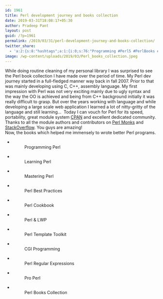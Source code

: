 ```yaml
---
id: 1961
title: Perl development journey and books collection
date: 2019-03-31T18:08:17+05:30
author: Pradeep Pant
layout: post
guid: /?p=1961
permalink: /2019/03/31/perl-development-journey-and-books-collection/
twitter_share:
  - 'a:2:{s:8:"hashtags";a:1:{i:0;s:76:"Programming #Perl5 #PerlBooks #Coding #OpenSource #SoftwareDevelopment #Perl";}s:4:"text";s:60:"a bit about my Perl programming journey and books collection";}'
image: /wp-content/uploads/2019/03/Perl_books_collection.jpeg
---
```

While doing routine cleaning of my personal library I was surprised to see the Perl book collection I have made over the period of time. My Perl dev journey started in a full-fledged manner way back in fall 2007. Prior to that was mainly developing using C, C++, assembly language. My first impression with Perl was not very exciting mainly due to ugly syntax and the way the OO is achieved and being from C++ background initially it was really difficult to grasp. But over the years working with language and while developing a large scale web application I learned a lot of nitty-gritty of the language and still learning&#8230;  Today I can vouch for Perl for its speed, portability, great module system [CPAN](https://metacpan.org/) and excellent dedicated community. Thanks to all the module authors and contributors on [Perl Monks](https://www.perlmonks.org/) and [StackOverflow](https://stackoverflow.com/questions/tagged/perl). You guys are amazing!   
Now, the books which helped me immensely to wrote better Perl programs.

<ul class="wp-block-gallery columns-3 is-cropped">
  <li class="blocks-gallery-item">
    <figure><img src="/wp-content/uploads/2019/03/programming_perl-768x1024.jpeg" alt="" data-id="1980" data-link="/programming_perl/" class="wp-image-1980" srcset="/wp-content/uploads/2019/03/programming_perl-768x1024.jpeg 768w, /wp-content/uploads/2019/03/programming_perl-225x300.jpeg 225w, /wp-content/uploads/2019/03/programming_perl.jpeg 780w" sizes="(max-width: 768px) 100vw, 768px" /><figcaption>Programming Perl</figcaption></figure>
  </li>
  <li class="blocks-gallery-item">
    <figure><img src="/wp-content/uploads/2019/03/learning_perl-768x1024.jpeg" alt="" data-id="1983" data-link="/learning_perl/" class="wp-image-1983" srcset="/wp-content/uploads/2019/03/learning_perl-768x1024.jpeg 768w, /wp-content/uploads/2019/03/learning_perl-225x300.jpeg 225w, /wp-content/uploads/2019/03/learning_perl.jpeg 780w" sizes="(max-width: 768px) 100vw, 768px" /><figcaption>Learning Perl</figcaption></figure>
  </li>
  <li class="blocks-gallery-item">
    <figure><img src="/wp-content/uploads/2019/03/mastering_perl-768x1024.jpeg" alt="" data-id="1982" data-link="/mastering_perl/" class="wp-image-1982" srcset="/wp-content/uploads/2019/03/mastering_perl-768x1024.jpeg 768w, /wp-content/uploads/2019/03/mastering_perl-225x300.jpeg 225w, /wp-content/uploads/2019/03/mastering_perl.jpeg 780w" sizes="(max-width: 768px) 100vw, 768px" /><figcaption>Mastering Perl</figcaption></figure>
  </li>
  <li class="blocks-gallery-item">
    <figure><img src="/wp-content/uploads/2019/03/perl_best_practices-768x1024.jpeg" alt="" data-id="1981" data-link="/perl_best_practices/" class="wp-image-1981" srcset="/wp-content/uploads/2019/03/perl_best_practices-768x1024.jpeg 768w, /wp-content/uploads/2019/03/perl_best_practices-225x300.jpeg 225w, /wp-content/uploads/2019/03/perl_best_practices.jpeg 780w" sizes="(max-width: 768px) 100vw, 768px" /><figcaption>Perl Best Practices</figcaption></figure>
  </li>
  <li class="blocks-gallery-item">
    <figure><img src="/wp-content/uploads/2019/03/perl_cookbook-768x1024.jpeg" alt="" data-id="1985" data-link="/perl_cookbook/" class="wp-image-1985" srcset="/wp-content/uploads/2019/03/perl_cookbook-768x1024.jpeg 768w, /wp-content/uploads/2019/03/perl_cookbook-225x300.jpeg 225w, /wp-content/uploads/2019/03/perl_cookbook.jpeg 780w" sizes="(max-width: 768px) 100vw, 768px" /><figcaption>Perl Cookbook</figcaption></figure>
  </li>
  <li class="blocks-gallery-item">
    <figure><img src="/wp-content/uploads/2019/03/perl_LWP-768x1024.jpeg" alt="" data-id="1984" data-link="/perl_lwp/" class="wp-image-1984" srcset="/wp-content/uploads/2019/03/perl_LWP-768x1024.jpeg 768w, /wp-content/uploads/2019/03/perl_LWP-225x300.jpeg 225w, /wp-content/uploads/2019/03/perl_LWP.jpeg 780w" sizes="(max-width: 768px) 100vw, 768px" /><figcaption>Perl & LWP</figcaption></figure>
  </li>
  <li class="blocks-gallery-item">
    <figure><img src="/wp-content/uploads/2019/03/perl_template_toolkit-768x1024.jpeg" alt="" data-id="1986" data-link="/perl_template_toolkit/" class="wp-image-1986" srcset="/wp-content/uploads/2019/03/perl_template_toolkit-768x1024.jpeg 768w, /wp-content/uploads/2019/03/perl_template_toolkit-225x300.jpeg 225w, /wp-content/uploads/2019/03/perl_template_toolkit.jpeg 780w" sizes="(max-width: 768px) 100vw, 768px" /><figcaption>Perl Template Toolkit</figcaption></figure>
  </li>
  <li class="blocks-gallery-item">
    <figure><img src="/wp-content/uploads/2019/03/CGI_programming-768x1024.jpeg" alt="" data-id="1987" data-link="/cgi_programming/" class="wp-image-1987" srcset="/wp-content/uploads/2019/03/CGI_programming-768x1024.jpeg 768w, /wp-content/uploads/2019/03/CGI_programming-225x300.jpeg 225w, /wp-content/uploads/2019/03/CGI_programming.jpeg 780w" sizes="(max-width: 768px) 100vw, 768px" /><figcaption>CGI Programming</figcaption></figure>
  </li>
  <li class="blocks-gallery-item">
    <figure><img src="/wp-content/uploads/2019/03/perl_regular_expressions-768x1024.jpeg" alt="" data-id="1988" data-link="/perl_regular_expressions/" class="wp-image-1988" srcset="/wp-content/uploads/2019/03/perl_regular_expressions-768x1024.jpeg 768w, /wp-content/uploads/2019/03/perl_regular_expressions-225x300.jpeg 225w, /wp-content/uploads/2019/03/perl_regular_expressions.jpeg 780w" sizes="(max-width: 768px) 100vw, 768px" /><figcaption>Perl Regular Expressions</figcaption></figure>
  </li>
  <li class="blocks-gallery-item">
    <figure><img src="/wp-content/uploads/2019/03/pro_perl-576x1024.jpeg" alt="" data-id="1979" data-link="/pro_perl/" class="wp-image-1979" srcset="/wp-content/uploads/2019/03/pro_perl-576x1024.jpeg 576w, /wp-content/uploads/2019/03/pro_perl-169x300.jpeg 169w, /wp-content/uploads/2019/03/pro_perl.jpeg 585w" sizes="(max-width: 576px) 100vw, 576px" /><figcaption>Pro Perl</figcaption></figure>
  </li>
  <li class="blocks-gallery-item">
    <figure><img src="/wp-content/uploads/2019/03/Perl_books_collection-1024x576.jpeg" alt="" data-id="1977" data-link="/perl_books_collection/" class="wp-image-1977" srcset="/wp-content/uploads/2019/03/Perl_books_collection-1024x576.jpeg 1024w, /wp-content/uploads/2019/03/Perl_books_collection-300x169.jpeg 300w, /wp-content/uploads/2019/03/Perl_books_collection-768x432.jpeg 768w, /wp-content/uploads/2019/03/Perl_books_collection.jpeg 1040w" sizes="(max-width: 1024px) 100vw, 1024px" /><figcaption>Perl Books Collection</figcaption></figure>
  </li>
</ul>